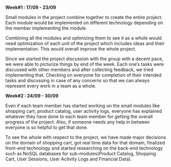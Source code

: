 **Week#1 : 17/09 - 23/09**

Small modules in the project combine together to create the entire project. Each module would be implemented 
on different technology depending on the member implementing the module.

Combining all the modules and optimizing them to see it as a whole would need optimization of each unit of 
the project which includes ideas and their implementation. This would overall improve the whole project.

Since we started the project discussion with the group with a decent pace, we were able to picturize things 
by end of the week. Each one’s tasks were discussed with other members and after collecting feedback, we tried 
implementing that. Checking on everyone for completion of their intended tasks and discussing in case of any concerns 
so that we can always represent every work in a team as a whole.

**Week#2 : 24/09 - 30/09**

Even if each team member has started working on the small modules like shopping cart, product catalog, user activity logs, 
everyone has explained whatever they have done to each team member for getting the overall progress of the project. 
Also, if someone needs any help in between everyone is so helpful to get that done.

To see the whole with respect to the project, we have made major decisions on the domain of shopping cart, got real 
time data for that domain, finalized front-end technology and started researching on the back-end technology such as 
NoSQL databases for sub-modules(Product Catalog, Shopping Cart, User Sessions, User Activity Logs and Financial Data).
